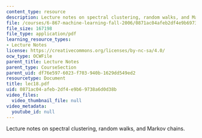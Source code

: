 ```yaml
---
content_type: resource
description: Lecture notes on spectral clustering, random walks, and Markov chains.
file: /courses/6-867-machine-learning-fall-2006/0871ac04afeb2df4e9b69738a6d0d38b_lec18.pdf
file_size: 167198
file_type: application/pdf
learning_resource_types:
- Lecture Notes
license: https://creativecommons.org/licenses/by-nc-sa/4.0/
ocw_type: OCWFile
parent_title: Lecture Notes
parent_type: CourseSection
parent_uid: df76e597-6023-f703-940b-1629dd549ed2
resourcetype: Document
title: lec18.pdf
uid: 0871ac04-afeb-2df4-e9b6-9738a6d0d38b
video_files:
  video_thumbnail_file: null
video_metadata:
  youtube_id: null
---
```

Lecture notes on spectral clustering, random walks, and Markov chains.